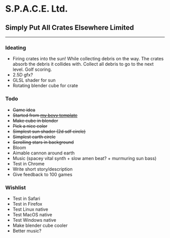 # S.P.A.C.E. Ltd.
## **S**imply **P**ut **A**ll **C**rates **E**lsewhere Limited

---

### Ideating
- Firing crates into the sun! While collecting debris on the way. The crates absorb the debris it collides with. Collect all debris to go to the next level. Golf scoring. 
- 2.5D gfx? 
- GLSL shader for sun
- Rotating blender cube for crate

### Todo
- ~~Game idea~~
- ~~Started from [my bevy template](https://github.com/ostwilkens/bevy_my_template)~~
- ~~Make cube in blender~~
- ~~Pick a nice color~~
- ~~Simplest sun shader (2d sdf circle)~~
- ~~Simplest earth circle~~
- ~~Scrolling stars in background~~
- Bloom
- Aimable cannon around earth
- Music (spacey vital synth + slow amen beat? + murmuring sun bass)
- Test in Chrome
- Write short story/description
- Give feedback to 100 games


### Wishlist
- Test in Safari
- Test in Firefox
- Test Linux native
- Test MacOS native
- Test Windows native
- Make blender cube cooler
- Better music?

